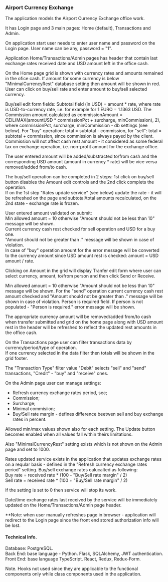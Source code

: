 ### Airport Currency Exchange

The application models the Airport Currency Exchange office work.

It has Login page and 3 main pages: Home (default), Transactions and Admin.

On application start user needs to enter user name and password on the Login page. User name can be any, password = "1".

Application Home/Transactions/Admin pages has header that contain last exchange rates received date and USD amount left in the office cash.

On the Home page grid is shown with currency rates and amounts remained in the ofice cash.
If amount for some currency is below "MinimalCurrencyRest" database setting then amount will be shown in red.
User can click on buy/sell rate and enter amount to buy/sell selected currency.  

Buy/sell edit form fields:
Subtotal field (in USD) = amount * rate, where rate is USD-to-currency rate, i.e. for example for 1 EURO = 1.1363 USD.
The Commission amount calculated as commissionAmount = CEIL(MAX(amountUSD * commissionPct + surcharge, minCommission), 2),  
where commissionPct, surcharge, minCommission - db settings (see below).
For "buy" operation: total = subtotal - commission, for "sell": total = subtotal + commission, since commission is always payed by the client.
Commission will not affect cash rest amount - it considered as some federal tax on exchange operation, i.e. non-profit amount for the exchange office.

The user entered amount will be added/substracted to/from cash and the corresponding USD amount (amount in currency * rate) will be vice versa removed/added from/to cash.  

The buy/sell operation can be completed in 2 steps: 1st click on buy/sell button disables the Amount edit controls and the 2nd click complets the operation.  
If on the 1st step "Rates update service" (see below) update the rate - it will be refreshed on the page and subtotal/total amounts recalculated, on the 2nd state - exchange rate is frozen.  

User entered amount validated on submit:  
Min allowed amount = 10 otherwise "Amount should not be less than 10" message will be shown.  
Current currency cash rest checked for sell operation and USD for a buy one.  
"Amount should not be greater than <amount>." message will be shown in case of violation.  
In case of "buy" operation amount for the error message will be converted to the currency amount since USD amount rest is checked: amount = USD amount / rate.

Clicking on Amount in the grid will display Tranfer edit form where user can select currency, amount, to/from person and then click Send or Receive.  

Min allowed amount = 10 otherwise "Amount should not be less than 10" message will be shown.
For the "send" operation current currency cash rest amount checked and "Amount should not be greater than <amount>." message will be shown in case of violation.
Person is required field. If person is not populated - "Person is required." error message will be shown.

The appropriate currency amount will be removed/added from/to cash when transfer submitted and grid on the home page along with USD amount rest in the header will be 
refreshed to reflect the updated rest amounts in the office cash.

On the Transactions page user can filter transactions data by currency/period/type of operation.  
If one currency selected in the data filter then totals will be shown in the grid footer.

The "Transaction Type" filter value "Debit" selects "sell" and "send" transactions, "Credit" - "buy" and "receive" ones.

On the Admin page user can manage settings:
- Refresh currency exchange rates period, sec;
- Commission;
- Surcharge;
- Minimal commisiion;
- Buy/Sell rate margin - defines difference beetwen sell and buy exchange rates in percent.

Allowed min/max values shown also for each setting. The Update button becomes enabled when all values fall within theirs limitations.

Also "MinimalCurrencyRest" setting exists which is not shown on the Admin page and set to 1000.

Rates updated service exists in the application that updates exchange rates on a reqular basis - defined in the "Refresh currency exchange rates period" setting. 
Buy/sell exchange rates calucalted as following:  
Buy rate = received rate * (100 - "Buy/Sell rate margin" / 2)  
Sell rate = received rate * (100 + "Buy/Sell rate margin" / 2)

If the setting is set to 0 then service will stop its work.

Date/time exchange rates last received by the service will be immediately updated on the Home/Transactions/Admin page header.

**Note: when user manually refreshes page in browser - application will redirect to the Login page since the front end stored authorization info will be lost.


#### Technical Info.

Database: PostgreSQL.  
Back End: base language - Python. Flask, SQLAlchemy, JWT authentication.  
Front End: base language TypeScript. React, Redux, Redux-Form.

Note. Hooks not used since they are applicable to the functional components only while class components used in the application.
